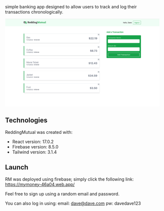 <img
  src="rm2.svg"
  alt="Alt text"
  title="Optional title"
  style="margin: 0 auto; width: 500px; height:0px;">


simple banking app designed to allow users to track and log their transactions chronologically.

![Logo](RMEXAMPLE.png)


## Technologies
ReddingMutual was created with:
* React version: 17.0.2
* Firebase version: 8.5.0
* Tailwind version: 3.1.4

## Launch
RM was deployed using firebase; simply click the following link: https://mymoney-46a04.web.app/

Feel free to sign up using a random email and password.

You can also log in using:
email: dave@dave.com
pw: davedave123
